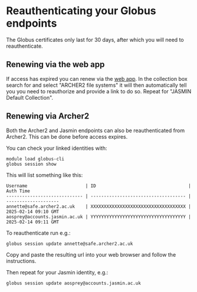 # Reauthenticating your Globus endpoints 

The Globus certificates only last for 30 days, after which you will need to reauthenticate. 

## Renewing via the web app 

If access has expired you can renew via the [web app](https://app.globus.org/collections). 
In the collection box search for and select  "ARCHER2 file systems" it will then automatically tell you you need to reauthorize and provide a link to do so.  Repeat for "JASMIN Default Collection".

## Renewing via Archer2 

Both the Archer2 and Jasmin endpoints can also be reauthenticated from Archer2. This can be done before access expires. 

You can check your linked identities with: 
```
module load globus-cli
globus session show
```
This will list something like this: 
```
Username                      | ID                                   | Auth Time           
----------------------------- | ------------------------------------ | --------------------
annette@safe.archer2.ac.uk    | XXXXXXXXXXXXXXXXXXXXXXXXXXXXXXXXXXXX | 2025-02-14 09:10 GMT
aosprey@accounts.jasmin.ac.uk | YYYYYYYYYYYYYYYYYYYYYYYYYYYYYYYYYYYY | 2025-02-14 09:11 GMT
```

To reauthenticate run e.g.: 
```
globus session update annette@safe.archer2.ac.uk
```
Copy and paste the resulting url into your web browser and follow the instructions.

Then repeat for your Jasmin identity, e.g.: 
```
globus session update aosprey@accounts.jasmin.ac.uk 
```

